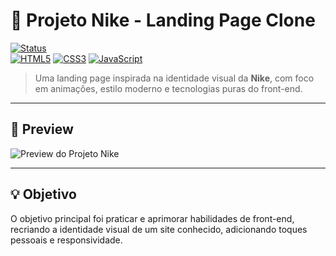 # 👟 Projeto Nike - Landing Page Clone

[![Status](https://img.shields.io/badge/status-finalizado-green?style=for-the-badge)](#)  
[![HTML5](https://img.shields.io/badge/HTML5-E34F26?style=for-the-badge&logo=html5&logoColor=white)](#)
[![CSS3](https://img.shields.io/badge/CSS3-1572B6?style=for-the-badge&logo=css3&logoColor=white)](#)
[![JavaScript](https://img.shields.io/badge/JavaScript-F7DF1E?style=for-the-badge&logo=javascript&logoColor=black)](#)

> Uma landing page inspirada na identidade visual da **Nike**, com foco em animações, estilo moderno e tecnologias puras do front-end.

---

## 🎥 Preview

![Preview do Projeto Nike](https://github.com/user-attachments/assets/9fe0fb58-f8c9-4fa6-94ea-aedaa316d869)

---
## 💡 Objetivo
O objetivo principal foi praticar e aprimorar habilidades de front-end, recriando a identidade visual de um site conhecido, adicionando toques pessoais e responsividade.


